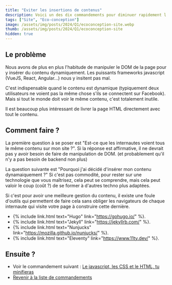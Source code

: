```yaml
---
title: "Eviter les insertions de contenus"
description: Voici un des dix commandements pour diminuer rapidement l'empreinte environnementale d'un site internet.
tags: ["Site", "Eco-conception"]
image: /assets/img/posts/2024/Q1/ecoconception-site.webp
thumb: /assets/img/posts/2024/Q1/ecoconception-site
hidden: true
---
```


## Le problème 

Nous avons de plus en plus l'habitude de manipuler le DOM de la page pour y insérer du contenu dynamiquement. Les puissants frameworks javascript (VueJS, React, Angular...) nous y insitent pas mal.

C'est indispensable quand le contenu est dynamique (typiquement deux utilisateurs ne voient pas la même chose s'ils se connectent sur Facebook). Mais si tout le monde doit voir le même contenu, c'est totalement inutile. 

Il est beaucoup plus intéressant de livrer la page HTML directement avec tout le contenu.

## Comment faire ?

La première question à se poser est "Est-ce que les internautes voient tous le même contenu sur mon site ?". Si la réponse est affirmative, il ne devrait pas y avoir besoin de faire de manipulation de DOM. (et probablement qu'il n'y a pas besoin de backend non plus)

La question suivante est "Pourquoi j'ai décidé d'insérer mon contenu dynamaiquement ?"
Si c'est pas commodité, pour rester sur une technologie que vous maîtrisez, cela peut se comprendre, mais cela peut valoir le coup (coût ?) de se former à d'autres techno plus adaptées.

Si c'est pour avoir une meilleure gestion du contenu, il existe une foule d'outils qui permettent de faire cela sans obliger les navigateurs de chaque internaute qui visite votre page à construire cette dernière.
- {% include link.html text="Hugo" link="https://gohugo.io/" %}.
- {% include link.html text="Jekyll" link="https://jekyllrb.com/" %}.
- {% include link.html text="Nunjucks" link="https://mozilla.github.io/nunjucks/" %}.
- {% include link.html text="Eleventy" link="https://www.11ty.dev/" %}.


## Ensuite ?

- Voir le commandement suivant : [Le javascript, les CSS et le HTML, tu minifieras](07-minifier-css-javascript-html.html)
- [Revenir à la liste de commandements](dix-min-pour-reduire-empreinte-environnementale-site.html)